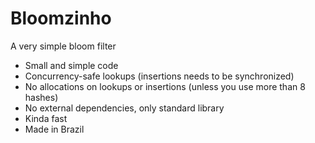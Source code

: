 # Bloomzinho
A very simple bloom filter

* Small and simple code
* Concurrency-safe lookups (insertions needs to be synchronized)
* No allocations on lookups or insertions (unless you use more than 8 hashes)
* No external dependencies, only standard library
* Kinda fast
* Made in Brazil